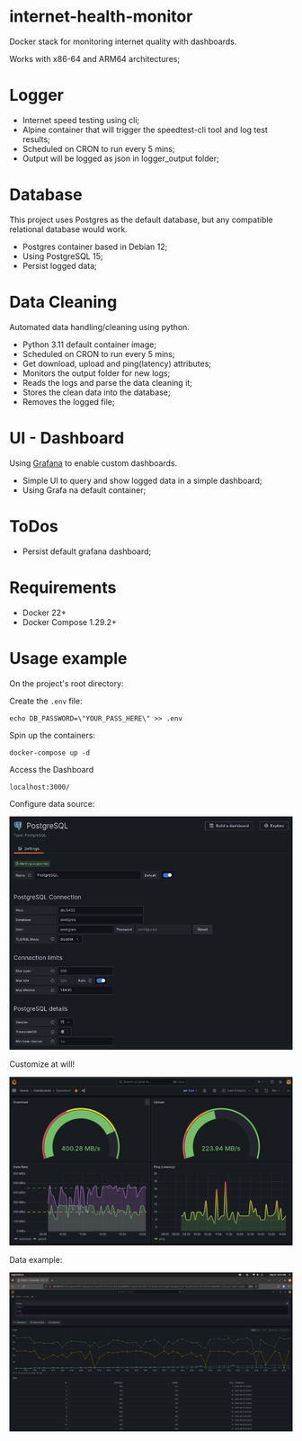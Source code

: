 # internet-health-monitor
Docker stack for monitoring internet quality with dashboards.

Works with x86-64 and ARM64 architectures;

# Logger
- Internet speed testing using cli;
- Alpine container that will trigger the speedtest-cli tool and log test results;
- Scheduled on CRON to run every 5 mins;
- Output will be logged as json in logger_output folder;

# Database
This project uses Postgres as the default database, but any compatible relational database would work.

- Postgres container based in Debian 12;
- Using PostgreSQL 15;
- Persist logged data;

# Data Cleaning
Automated data handling/cleaning using python.

- Python 3.11 default container image;
- Scheduled on CRON to run every 5 mins;
- Get download, upload and ping(latency) attributes;
- Monitors the output folder for new logs;
- Reads the logs and parse the data cleaning it;
- Stores the clean data into the database;
- Removes the logged file;

# UI - Dashboard
Using [Grafana](https://grafana.com/) to enable custom dashboards.

- Simple UI to query and show logged data in a simple dashboard;
- Using Grafa na default container;

# ToDos
- Persist default grafana dashboard;

# Requirements

- Docker 22+
- Docker Compose 1.29.2+

# Usage example

On the project's root directory:

Create the `.env` file:

    echo DB_PASSWORD=\"YOUR_PASS_HERE\" >> .env

Spin up the containers:

    docker-compose up -d

Access the Dashboard

    localhost:3000/

Configure data source:

![Data source](grafana_datasource_config.png)

Customize at will!

![Dashboard example](grafana_dashboard_example.png)

Data example:

![Data example](grafana_datasource_example.png)